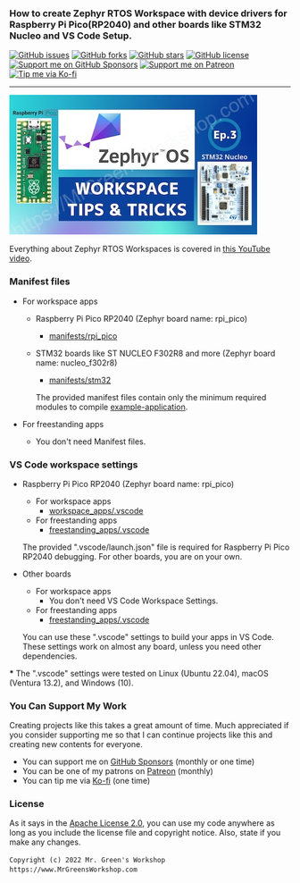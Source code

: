 ### How to create Zephyr RTOS Workspace with device drivers for Raspberry Pi Pico(RP2040) and other boards like STM32 Nucleo and VS Code Setup.

[<img src="https://img.shields.io/github/issues/MrGreensWorkshop/ZephyrOS_manifests_and_vscode_settings" alt="GitHub issues" data-no-image-viewer>](https://github.com/MrGreensWorkshop/ZephyrOS_manifests_and_vscode_settings/issues)
[<img src="https://img.shields.io/github/forks/MrGreensWorkshop/ZephyrOS_manifests_and_vscode_settings?style=flat" alt="GitHub forks" data-no-image-viewer>](https://github.com/MrGreensWorkshop/ZephyrOS_manifests_and_vscode_settings/blob/main/README.md#readme)
[<img src="https://img.shields.io/github/stars/MrGreensWorkshop/ZephyrOS_manifests_and_vscode_settings?style=flat" alt="GitHub stars" data-no-image-viewer>](https://github.com/MrGreensWorkshop/ZephyrOS_manifests_and_vscode_settings/blob/main/README.md#readme)
[<img src="https://img.shields.io/github/license/MrGreensWorkshop/ZephyrOS_manifests_and_vscode_settings" alt="GitHub license" data-no-image-viewer>](https://github.com/MrGreensWorkshop/ZephyrOS_manifests_and_vscode_settings/blob/main/LICENSE.txt)
[<img src="https://shields.io/badge/Github%20Sponsors-Support%20me-blue?logo=GitHub+Sponsors" alt="Support me on GitHub Sponsors" data-no-image-viewer>](https://github.com/sponsors/MrGreensWorkshop "Support me on GitHub Sponsors")
[<img src="https://shields.io/badge/Patreon-Support%20me-blue?logo=Patreon" alt="Support me on Patreon" data-no-image-viewer>](https://patreon.com/MrGreensWorkshop "Support me on Patreon")
[<img src="https://shields.io/badge/Ko--fi-Tip%20me-blue?logo=kofi" alt="Tip me via Ko-fi" data-no-image-viewer>](https://ko-fi.com/MrGreensWorkshop "Tip me via Ko-fi")

---

[<img src="video_pic.jpg" max-height="250" alt="How to create Zephyr RTOS Workspace with device drivers for Raspberry Pi Pico RP2040 and other boards like STM32 Nucleo and VS Code Setup">](https://youtu.be/twgPd9IQl88)

Everything about Zephyr RTOS Workspaces is covered in [this YouTube video](https://youtu.be/twgPd9IQl88).

<!--
- Check this Blog post
  - https://www.mrgreensworkshop.com/posts/xxxxx
-->

### Manifest files

- For workspace apps
  - Raspberry Pi Pico RP2040 (Zephyr board name: rpi_pico)
    - [manifests/rpi_pico](/manifests/rpi_pico)

  - STM32 boards like ST NUCLEO F302R8 and more (Zephyr board name: nucleo_f302r8)
    - [manifests/stm32](/manifests/stm32)

    The provided manifest files contain only the minimum required modules to compile [example-application](https://github.com/zephyrproject-rtos/example-application/).
    
- For freestanding apps
  - You don't need Manifest files.
  
### VS Code workspace settings

- Raspberry Pi Pico RP2040 (Zephyr board name: rpi_pico)
  - For workspace apps
    - [workspace_apps/.vscode](/vscode_settings/rpi_pico/workspace_apps/.vscode/)
  - For freestanding apps
    - [freestanding_apps/.vscode](/vscode_settings/rpi_pico/freestanding_apps/.vscode/)
    
  The provided ".vscode/launch.json" file is required for Raspberry Pi Pico RP2040 debugging. For other boards, you are on your own.

- Other boards
  - For workspace apps
    - You don't need VS Code Workspace Settings.
  - For freestanding apps
    - [freestanding_apps/.vscode](/vscode_settings/other_boards/freestanding_apps/.vscode/)

  You can use these ".vscode" settings to build your apps in VS Code. These settings work on almost any board, unless you need other dependencies.

**\*** The ".vscode" settings were tested on Linux (Ubuntu 22.04), macOS (Ventura 13.2), and Windows (10).

### You Can Support My Work

Creating projects like this takes a great amount of time. Much appreciated if you consider supporting me so that I can continue projects like this and creating new contents for everyone.

- You can support me on [GitHub Sponsors](https://github.com/sponsors/MrGreensWorkshop "Support me on GitHub Sponsors") (monthly or one time)
- You can be one of my patrons on [Patreon](https://patreon.com/MrGreensWorkshop "Be my Patron") (monthly)
- You can tip me via [Ko-fi](https://ko-fi.com/MrGreensWorkshop "Tip Me via Ko-fi") (one time)

### License

As it says in the [Apache License 2.0](https://github.com/MrGreensWorkshop/ZephyrOS_manifests_and_vscode_settings/blob/main/LICENSE.txt), you can use my code anywhere as long as you include the license file and copyright notice. Also, state if you make any changes.

`Copyright (c) 2022 Mr. Green's Workshop https://www.MrGreensWorkshop.com`
